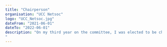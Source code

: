```yaml
---
title: "Chairperson"
organisation: "UCC Netsoc"
logo: "UCC_Netsoc.jpg"
dateFrom: "2021-06-01"
dateTo: "2022-06-01"
description: "On my third year on the committee, I was elected to be chairperson and lead the Society through the 2021/22 Academic Year. University College Cork's Netsoc Society (the Networking, Gaming and Technology Society) runs a digital services network and provides educational opportunities for its almost 2,000 members as well as weekly gaming and social events.
"
---
```

